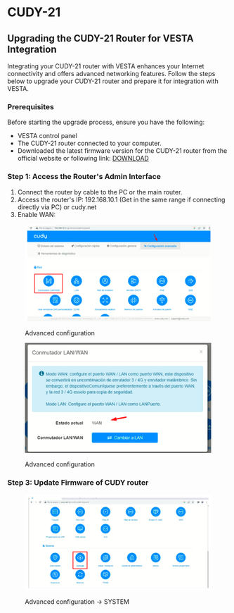 # CUDY-21

## Upgrading the CUDY-21 Router for VESTA Integration

Integrating your CUDY-21 router with VESTA enhances your Internet connectivity and offers advanced networking features. Follow the steps below to upgrade your CUDY-21 router and prepare it for integration with VESTA.

### Prerequisites

Before starting the upgrade process, ensure you have the following:

* VESTA control panel
* The CUDY-21 router connected to your computer.
* Downloaded the latest firmware version for the CUDY-21 router from the official website or following link: [DOWNLOAD](https://drive.google.com/file/d/1NNhxj8A92b1hrdxQGG79KoI8N11x1LZX/view?usp=sharing)

### Step 1: Access the Router's Admin Interface

1. Connect the router by cable to the PC or the main router.
2. Access the router's IP: 192.168.10.1 (Get in the same range if connecting directly via PC) or cudy.net
3. Enable WAN:

<figure><img src="../.gitbook/assets/image (3).png" alt=""><figcaption><p>Advanced configuration</p></figcaption></figure>

<figure><img src="../.gitbook/assets/image (7).png" alt=""><figcaption><p>Advanced configuration</p></figcaption></figure>

### Step 3: Update Firmware of CUDY router

<figure><img src="../.gitbook/assets/image (8).png" alt=""><figcaption><p>Advanced configuration -> SYSTEM</p></figcaption></figure>

